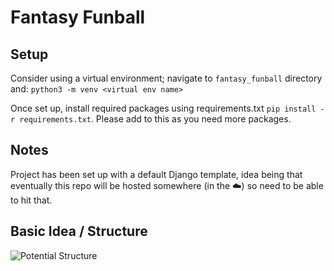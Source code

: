 # Fantasy Funball
## Setup 
Consider using a virtual environment; navigate to `fantasy_funball` directory and:
```python3 -m venv <virtual env name>```

Once set up, install required packages using requirements.txt
`pip install -r requirements.txt`. Please add to this as you need more packages.

## Notes
Project has been set up with a default Django template, idea being that eventually 
this repo will be hosted somewhere (in the :cloud:) so need to be able to hit that.

## Basic Idea / Structure
![Potential Structure](docs/fantasy_funball_structure.png)